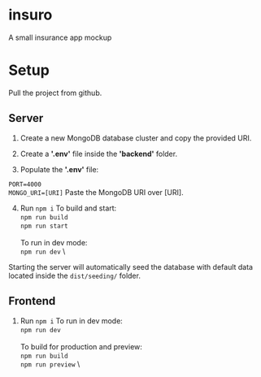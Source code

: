 
# insuro

A small insurance app mockup

# Setup

Pull the project from github.

## Server

1. Create a new MongoDB database cluster and copy the provided URI.

2. Create a **'.env'** file inside the **'backend'** folder.

3. Populate the **'.env'** file:

`PORT=4000`  \
`MONGO_URI=[URI]` Paste the MongoDB URI over [URI].

4. Run `npm i`
To build and start:\
`npm run build` \
`npm run start` \
\
To run in dev mode:\
`npm run dev` \

Starting the server will automatically seed the database with default data located inside the `dist/seeding/` folder.

## Frontend

1. Run `npm i`
To run in dev mode:\
`npm run dev` \
\
To build for production and preview:\
`npm run build` \
`npm run preview` \


